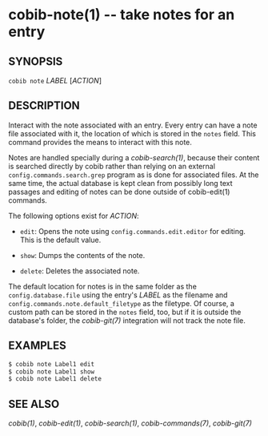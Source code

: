 cobib-note(1) -- take notes for an entry
========================================

## SYNOPSIS

`cobib note` _LABEL_ [_ACTION_]

## DESCRIPTION

Interact with the note associated with an entry.
Every entry can have a note file associated with it, the location of which is stored in the `notes` field.
This command provides the means to interact with this note.

Notes are handled specially during a *cobib-search(1)*, because their content is searched directly by cobib rather than relying on an external `config.commands.search.grep` program as is done for associated files.
At the same time, the actual database is kept clean from possibly long text passages and editing of notes can be done outside of cobib-edit(1) commands.

The following options exist for _ACTION_:

  * `edit`:
    Opens the note using `config.commands.edit.editor` for editing.
    This is the default value.

  * `show`:
    Dumps the contents of the note.

  * `delete`:
    Deletes the associated note.

The default location for notes is in the same folder as the `config.database.file` using the entry's _LABEL_ as the filename and `config.commands.note.default_filetype` as the filetype.
Of course, a custom path can be stored in the `notes` field, too, but if it is outside the database's folder, the *cobib-git(7)* integration will not track the note file.

## EXAMPLES

```bash
$ cobib note Label1 edit
$ cobib note Label1 show
$ cobib note Label1 delete
```

## SEE ALSO

*cobib(1)*, *cobib-edit(1)*, *cobib-search(1)*, *cobib-commands(7)*, *cobib-git(7)*

[//]: # ( vim: set ft=markdown tw=0: )
